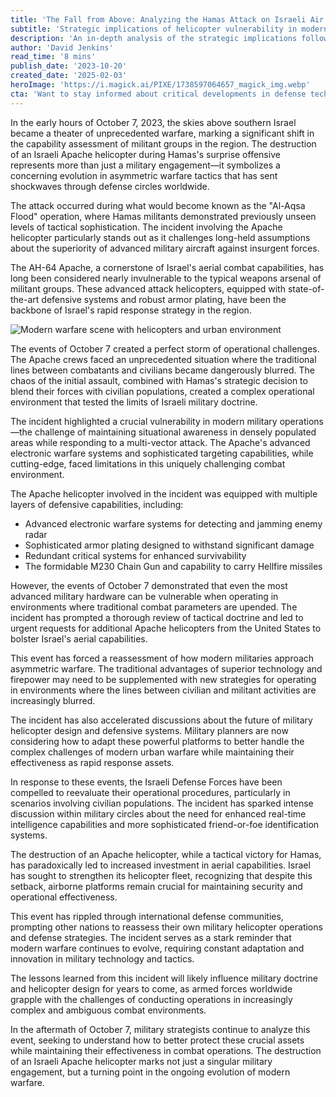 ```yaml
---
title: 'The Fall from Above: Analyzing the Hamas Attack on Israeli Air Assets'
subtitle: 'Strategic implications of helicopter vulnerability in modern warfare'
description: 'An in-depth analysis of the strategic implications following the destruction of an Israeli Apache helicopter during the Hamas attack on October 7, 2023. Explore the challenges faced by modern military operations in asymmetric warfare environments.'
author: 'David Jenkins'
read_time: '8 mins'
publish_date: '2023-10-20'
created_date: '2025-02-03'
heroImage: 'https://i.magick.ai/PIXE/1738597064657_magick_img.webp'
cta: 'Want to stay informed about critical developments in defense technology and military strategy? Follow us on LinkedIn for expert analysis and in-depth coverage of emerging security challenges!'
---
```


In the early hours of October 7, 2023, the skies above southern Israel became a theater of unprecedented warfare, marking a significant shift in the capability assessment of militant groups in the region. The destruction of an Israeli Apache helicopter during Hamas's surprise offensive represents more than just a military engagement—it symbolizes a concerning evolution in asymmetric warfare tactics that has sent shockwaves through defense circles worldwide.

The attack occurred during what would become known as the "Al-Aqsa Flood" operation, where Hamas militants demonstrated previously unseen levels of tactical sophistication. The incident involving the Apache helicopter particularly stands out as it challenges long-held assumptions about the superiority of advanced military aircraft against insurgent forces.

The AH-64 Apache, a cornerstone of Israel's aerial combat capabilities, has long been considered nearly invulnerable to the typical weapons arsenal of militant groups. These advanced attack helicopters, equipped with state-of-the-art defensive systems and robust armor plating, have been the backbone of Israel's rapid response strategy in the region.

![Modern warfare scene with helicopters and urban environment](https://i.magick.ai/PIXE/1738597064661_magick_img.webp)

The events of October 7 created a perfect storm of operational challenges. The Apache crews faced an unprecedented situation where the traditional lines between combatants and civilians became dangerously blurred. The chaos of the initial assault, combined with Hamas's strategic decision to blend their forces with civilian populations, created a complex operational environment that tested the limits of Israeli military doctrine.

The incident highlighted a crucial vulnerability in modern military operations—the challenge of maintaining situational awareness in densely populated areas while responding to a multi-vector attack. The Apache's advanced electronic warfare systems and sophisticated targeting capabilities, while cutting-edge, faced limitations in this uniquely challenging combat environment.

The Apache helicopter involved in the incident was equipped with multiple layers of defensive capabilities, including:
- Advanced electronic warfare systems for detecting and jamming enemy radar
- Sophisticated armor plating designed to withstand significant damage
- Redundant critical systems for enhanced survivability
- The formidable M230 Chain Gun and capability to carry Hellfire missiles

However, the events of October 7 demonstrated that even the most advanced military hardware can be vulnerable when operating in environments where traditional combat parameters are upended. The incident has prompted a thorough review of tactical doctrine and led to urgent requests for additional Apache helicopters from the United States to bolster Israel's aerial capabilities.

This event has forced a reassessment of how modern militaries approach asymmetric warfare. The traditional advantages of superior technology and firepower may need to be supplemented with new strategies for operating in environments where the lines between civilian and militant activities are increasingly blurred.

The incident has also accelerated discussions about the future of military helicopter design and defensive systems. Military planners are now considering how to adapt these powerful platforms to better handle the complex challenges of modern urban warfare while maintaining their effectiveness as rapid response assets.

In response to these events, the Israeli Defense Forces have been compelled to reevaluate their operational procedures, particularly in scenarios involving civilian populations. The incident has sparked intense discussion within military circles about the need for enhanced real-time intelligence capabilities and more sophisticated friend-or-foe identification systems.

The destruction of an Apache helicopter, while a tactical victory for Hamas, has paradoxically led to increased investment in aerial capabilities. Israel has sought to strengthen its helicopter fleet, recognizing that despite this setback, airborne platforms remain crucial for maintaining security and operational effectiveness.

This event has rippled through international defense communities, prompting other nations to reassess their own military helicopter operations and defense strategies. The incident serves as a stark reminder that modern warfare continues to evolve, requiring constant adaptation and innovation in military technology and tactics.

The lessons learned from this incident will likely influence military doctrine and helicopter design for years to come, as armed forces worldwide grapple with the challenges of conducting operations in increasingly complex and ambiguous combat environments.

In the aftermath of October 7, military strategists continue to analyze this event, seeking to understand how to better protect these crucial assets while maintaining their effectiveness in combat operations. The destruction of an Israeli Apache helicopter marks not just a singular military engagement, but a turning point in the ongoing evolution of modern warfare.